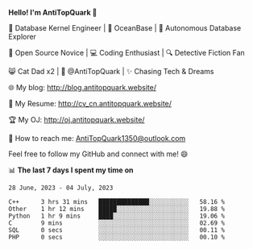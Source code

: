 
**Hello! I'm AntiTopQuark 👋**

🔧 Database Kernel Engineer | 🌊 OceanBase | 🤖 Autonomous Database Explorer

🌱 Open Source Novice | 💻 Coding Enthusiast | 🔍 Detective Fiction Fan

😸 Cat Dad x2 | 🎉 @AntiTopQuark | ✨ Chasing Tech & Dreams

🌐 My blog: http://blog.antitopquark.website/

📄 My Resume: http://cv_cn.antitopquark.website/

🏆 My OJ: http://oj.antitopquark.website/

📧 How to reach me: AntiTopQuark1350@outlook.com

Feel free to follow my GitHub and connect with me! 😄

📊 **The last 7 days I spent my time on** 

<!--START_SECTION:waka-->
```text
28 June, 2023 - 04 July, 2023

C++      3 hrs 31 mins   ██████████████░░░░░░░░░░░   58.16 % 
Other    1 hr 12 mins    █████░░░░░░░░░░░░░░░░░░░░   19.88 % 
Python   1 hr 9 mins     ████░░░░░░░░░░░░░░░░░░░░░   19.06 % 
C        9 mins          ░░░░░░░░░░░░░░░░░░░░░░░░░   02.69 % 
SQL      0 secs          ░░░░░░░░░░░░░░░░░░░░░░░░░   00.11 % 
PHP      0 secs          ░░░░░░░░░░░░░░░░░░░░░░░░░   00.10 %
```
<!--END_SECTION:waka-->


